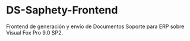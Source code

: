 # DS-Saphety-Frontend
Frontend de generación y envío de Documentos Soporte para ERP sobre Visual Fox Pro 9.0 SP2.

